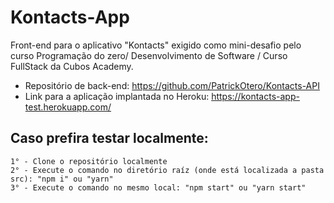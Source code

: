 # Kontacts-App
Front-end para o aplicativo "Kontacts" exigido como mini-desafio pelo curso Programação do zero/ Desenvolvimento de Software / Curso FullStack da Cubos Academy.

- Repositório de back-end: https://github.com/PatrickOtero/Kontacts-API
- Link para a aplicação implantada no Heroku: https://kontacts-app-test.herokuapp.com/


 ## Caso prefira testar localmente:
    1° - Clone o repositório localmente
    2° - Execute o comando no diretório raíz (onde está localizada a pasta src): "npm i" ou "yarn"
    3° - Execute o comando no mesmo local: "npm start" ou "yarn start"
